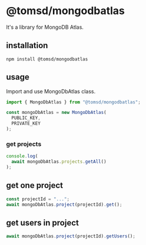 # @tomsd/mongodbatlas

It's a library for MongoDB Atlas.  

## installation
``` shell
npm install @tomsd/mongodbatlas
```

## usage

Import and use MongoDbAtlas class.

``` typescript
import { MongoDbAtlas } from "@tomsd/mongodbatlas";

const mongoDbAtlas = new MongoDbAtlas(
  PUBLIC_KEY,
  PRIVATE_KEY
);
```

### get projects

``` typescript
console.log(
  await mongoDbAtlas.projects.getAll()
);
```

## get one project

``` typescript
const projectId = "...";
await mongoDbAtlas.project(projectId).get();
```

## get users in project

``` typescript
await mongoDbAtlas.project(projectId).getUsers();
```
